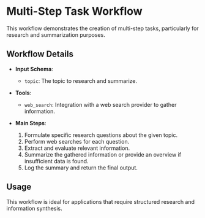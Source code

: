 # Multi-Step Task Workflow

This workflow demonstrates the creation of multi-step tasks, particularly for research and summarization purposes.

## Workflow Details

- **Input Schema**:
  - `topic`: The topic to research and summarize.

- **Tools**:
  - `web_search`: Integration with a web search provider to gather information.

- **Main Steps**:
  1. Formulate specific research questions about the given topic.
  2. Perform web searches for each question.
  3. Extract and evaluate relevant information.
  4. Summarize the gathered information or provide an overview if insufficient data is found.
  5. Log the summary and return the final output.

## Usage

This workflow is ideal for applications that require structured research and information synthesis.
